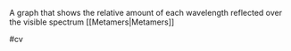 A graph that shows the relative amount of each wavelength reflected over the visible spectrum
[[Metamers|Metamers]]

#cv